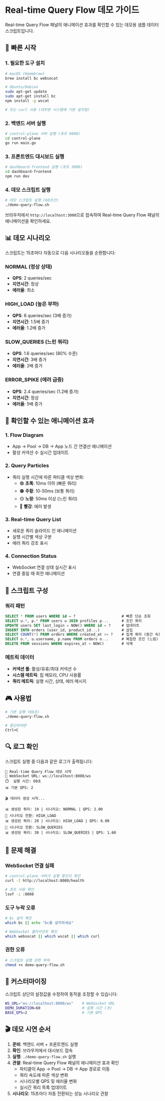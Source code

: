# Real-time Query Flow 데모 가이드

Real-time Query Flow 패널의 애니메이션 효과를 확인할 수 있는 데모용 샘플 데이터 스크립트입니다.

## 🚀 빠른 시작

### 1. 필요한 도구 설치

```bash
# macOS (Homebrew)
brew install bc websocat

# Ubuntu/Debian
sudo apt-get update
sudo apt-get install bc
npm install -g wscat

# 또는 curl 사용 (대부분 시스템에 기본 설치됨)
```

### 2. 백엔드 서버 실행

```bash
# control-plane 서버 실행 (포트 8080)
cd control-plane
go run main.go
```

### 3. 프론트엔드 대시보드 실행

```bash
# dashboard-frontend 실행 (포트 3000)
cd dashboard-frontend  
npm run dev
```

### 4. 데모 스크립트 실행

```bash
# 데모 스크립트 실행 (60초간)
./demo-query-flow.sh
```

브라우저에서 `http://localhost:3000`으로 접속하여 Real-time Query Flow 패널의 애니메이션을 확인하세요.

## 📊 데모 시나리오

스크립트는 15초마다 자동으로 다음 시나리오들을 순환합니다:

### NORMAL (정상 상태)
- **QPS**: 2 queries/sec
- **지연시간**: 정상
- **에러율**: 최소

### HIGH_LOAD (높은 부하)
- **QPS**: 6 queries/sec (3배 증가)
- **지연시간**: 1.5배 증가
- **에러율**: 1.2배 증가

### SLOW_QUERIES (느린 쿼리)
- **QPS**: 1.6 queries/sec (80% 수준)
- **지연시간**: 3배 증가
- **에러율**: 2배 증가

### ERROR_SPIKE (에러 급증)
- **QPS**: 2.4 queries/sec (1.2배 증가)
- **지연시간**: 정상
- **에러율**: 5배 증가

## 🎯 확인할 수 있는 애니메이션 효과

### 1. Flow Diagram
- App → Pool → DB → App 노드 간 연결선 애니메이션
- 활성 커넥션 수 실시간 업데이트

### 2. Query Particles
- 쿼리 실행 시간에 따른 파티클 색상 변화:
  - 🟢 **초록**: 10ms 이하 (빠른 쿼리)
  - 🟠 **주황**: 10-50ms (보통 쿼리)
  - 🟡 **노랑**: 50ms 이상 (느린 쿼리)
  - 🔴 **빨강**: 에러 발생

### 3. Real-time Query List
- 새로운 쿼리 슬라이드 인 애니메이션
- 실행 시간별 색상 구분
- 에러 쿼리 강조 표시

### 4. Connection Status
- WebSocket 연결 상태 실시간 표시
- 연결 중일 때 회전 애니메이션

## 🔧 스크립트 구성

### 쿼리 패턴
```sql
SELECT * FROM users WHERE id = ?                     # 빠른 단순 조회
SELECT u.*, p.* FROM users u JOIN profiles p...      # 조인 쿼리
UPDATE users SET last_login = NOW() WHERE id = ?     # 업데이트
INSERT INTO orders (user_id, product_id...)          # 삽입
SELECT COUNT(*) FROM orders WHERE created_at >= ?    # 집계 쿼리 (중간 속도)
SELECT o.*, u.username, p.name FROM orders o...      # 복잡한 조인 (느림)
DELETE FROM sessions WHERE expires_at < NOW()        # 삭제
```

### 메트릭 데이터
- **커넥션 풀**: 활성/유휴/최대 커넥션 수
- **시스템 메트릭**: 힙 메모리, CPU 사용률
- **쿼리 메트릭**: 실행 시간, 상태, 에러 메시지

## 🎮 사용법

```bash
# 기본 실행 (60초)
./demo-query-flow.sh

# 중단하려면
Ctrl+C
```

## 🔍 로그 확인

스크립트 실행 중 다음과 같은 로그가 출력됩니다:

```
🚀 Real-time Query Flow 데모 시작
📡 WebSocket URL: ws://localhost:8080/ws
⏱️  실행 시간: 60초
📊 기본 QPS: 2

🎬 데이터 생성 시작...

📊 생성된 쿼리: 10 | 시나리오: NORMAL | QPS: 2.00
🔄 시나리오 전환: HIGH_LOAD  
📊 생성된 쿼리: 20 | 시나리오: HIGH_LOAD | QPS: 6.00
🔄 시나리오 전환: SLOW_QUERIES
📊 생성된 쿼리: 30 | 시나리오: SLOW_QUERIES | QPS: 1.60
```

## 🐛 문제 해결

### WebSocket 연결 실패
```bash
# control-plane 서버가 실행 중인지 확인
curl -I http://localhost:8080/health

# 포트 사용 확인
lsof -i :8080
```

### 도구 누락 오류
```bash
# bc 설치 확인
which bc || echo "bc를 설치하세요"

# WebSocket 클라이언트 확인
which websocat || which wscat || which curl
```

### 권한 오류
```bash
# 스크립트 실행 권한 부여
chmod +x demo-query-flow.sh
```

## 📝 커스터마이징

스크립트 상단의 설정값을 수정하여 동작을 조정할 수 있습니다:

```bash
WS_URL="ws://localhost:8080/ws"    # WebSocket URL
DEMO_DURATION=60                   # 실행 시간 (초)
BASE_QPS=2                         # 기본 QPS
```

## 🎬 데모 시연 순서

1. **준비**: 백엔드 서버 + 프론트엔드 실행
2. **확인**: 브라우저에서 대시보드 접속
3. **실행**: `./demo-query-flow.sh` 실행
4. **관찰**: Real-time Query Flow 패널의 애니메이션 효과 확인
   - 파티클이 App → Pool → DB → App 경로로 이동
   - 쿼리 속도에 따른 색상 변화
   - 시나리오별 QPS 및 에러율 변화
   - 실시간 쿼리 목록 업데이트
5. **시나리오**: 15초마다 자동 전환되는 성능 시나리오 관찰